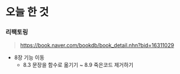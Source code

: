 # 오늘 한 것

### 리팩토링

> https://book.naver.com/bookdb/book_detail.nhn?bid=16311029

- 8장 기능 이동
  - 8.3 문장을 함수로 옮기기 ~ 8.9 죽은코드 제거하기
